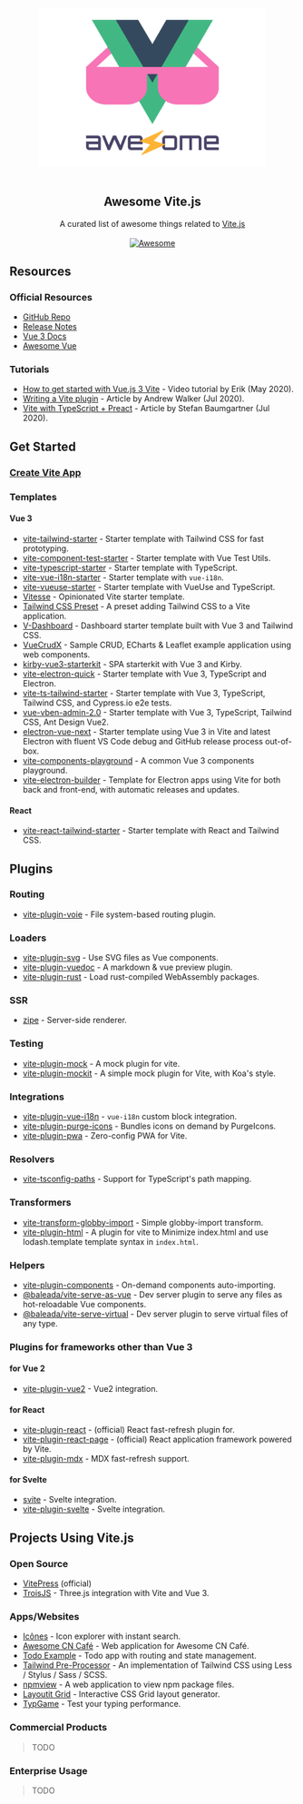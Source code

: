 <!--lint disable awesome-heading awesome-git-repo-age awesome-github awesome-toc-->

<p align="center">
  <br>
  <img width="400" src="./assets/logo.svg" alt="logo of awesome-vite repository">
  <br>
  <br>
</p>

<h2 align='center'>Awesome Vite.js</h2>

<p align='center'>
A curated list of awesome things related to <a href='https://github.com/vitejs/vite'>Vite.js</a>
<br><br>

<a href='https://github.com/sindresorhus/awesome'>
<img src='https://cdn.rawgit.com/sindresorhus/awesome/d7305f38d29fed78fa85652e3a63e154dd8e8829/media/badge.svg' alt='Awesome'>
</a>
</p>

## Resources

### Official Resources

- [GitHub Repo](https://github.com/vitejs/vite)
- [Release Notes](https://github.com/vitejs/vite/blob/master/CHANGELOG.md)
- [Vue 3 Docs](https://v3.vuejs.org/)
- [Awesome Vue](https://github.com/vuejs/awesome-vue)

### Tutorials

- [How to get started with Vue.js 3 Vite](https://youtu.be/rcwaATlq7Ns) - Video tutorial by Erik (May 2020).
- [Writing a Vite plugin](https://medium.com/@axwdev/writing-a-vite-plugin-for-vue-3-5bcc1c0915e0) - Article by Andrew Walker (Jul 2020).
- [Vite with TypeScript + Preact](https://fettblog.eu/typescript-vite-preact/) - Article by Stefan Baumgartner (Jul 2020).

## Get Started

### [Create Vite App](https://github.com/vitejs/create-vite-app)

### Templates

#### Vue 3

- [vite-tailwind-starter](https://github.com/posva/vite-tailwind-starter) - Starter template with Tailwind CSS for fast prototyping.
- [vite-component-test-starter](https://github.com/JessicaSachs/vite-component-test-starter) - Starter template with Vue Test Utils.
- [vite-typescript-starter](https://github.com/ktsn/vite-typescript-starter) - Starter template with TypeScript.
- [vite-vue-i18n-starter](https://github.com/intlify/vite-vue-i18n-starter) - Starter template with `vue-i18n`.
- [vite-vueuse-starter](https://github.com/antfu/vite-vueuse-starter) - Starter template with VueUse and TypeScript.
- [Vitesse](https://github.com/antfu/vitesse) - Opinionated Vite starter template.
- [Tailwind CSS Preset](https://github.com/use-preset/tailwindcss) - A preset adding Tailwind CSS to a Vite application.
- [V-Dashboard](https://github.com/sorxrob/v-dashboard) - Dashboard starter template built with Vue 3 and Tailwind CSS.
- [VueCrudX](https://github.com/ais-one/vue-crud-x) - Sample CRUD, ECharts & Leaflet example application using web components.
- [kirby-vue3-starterkit](https://github.com/johannschopplich/kirby-vue3-starterkit) - SPA starterkit with Vue 3 and Kirby.
- [vite-electron-quick](https://github.com/MangoTsing/vite-electron-quick) - Starter template with Vue 3, TypeScript and Electron.
- [vite-ts-tailwind-starter](https://github.com/Uninen/vite-ts-tailwind-starter) - Starter template with Vue 3, TypeScript, Tailwind CSS, and Cypress.io e2e tests.
- [vue-vben-admin-2.0](https://github.com/anncwb/vue-vben-admin) - Starter template with Vue 3, TypeScript, Tailwind CSS, Ant Design Vue2.
- [electron-vue-next](https://github.com/ci010/electron-vue-next) - Starter template using Vue 3 in Vite and latest Electron with fluent VS Code debug and GitHub release process out-of-box.
- [vite-components-playground](https://xxholly32.github.io/vite-components-playground/) - A common Vue 3 components playground.
- [vite-electron-builder](https://github.com/cawa-93/vite-electron-builder/) - Template for Electron apps using Vite for both back and front-end, with automatic releases and updates.

#### React

- [vite-react-tailwind-starter](https://github.com/sorxrob/vite-react-tailwind-starter) - Starter template with React and Tailwind CSS.

## Plugins

### Routing

- [vite-plugin-voie](https://github.com/vamplate/vite-plugin-voie) - File system-based routing plugin.

### Loaders

- [vite-plugin-svg](https://github.com/visualfanatic/vite-plugin-svg) - Use SVG files as Vue components.
- [vite-plugin-vuedoc](https://github.com/JasKang/vite-plugin-vuedoc) - A markdown & vue preview plugin.
- [vite-plugin-rust](https://github.com/gliheng/vite-plugin-rust) - Load rust-compiled WebAssembly packages.

### SSR

- [zipe](https://github.com/pikax/zipe) - Server-side renderer.

### Testing

- [vite-plugin-mock](https://github.com/anncwb/vite-plugin-mock) - A mock plugin for vite.
- [vite-plugin-mockit](https://github.com/xuxihai123/vite-plugin-mockit) - A simple mock plugin for Vite, with Koa's style.

### Integrations

- [vite-plugin-vue-i18n](https://github.com/intlify/vite-plugin-vue-i18n) - `vue-i18n` custom block integration.
- [vite-plugin-purge-icons](https://github.com/antfu/purge-icons/tree/main/packages/vite-plugin-purge-icons) - Bundles icons on demand by PurgeIcons.
- [vite-plugin-pwa](https://github.com/antfu/vite-plugin-pwa) - Zero-config PWA for Vite.

### Resolvers

- [vite-tsconfig-paths](https://github.com/aleclarson/vite-tsconfig-paths) - Support for TypeScript's path mapping.

### Transformers

- [vite-transform-globby-import](https://github.com/luxueyan/vite-transform-globby-import) - Simple globby-import transform.
- [vite-plugin-html](https://github.com/anncwb/vite-plugin-html) - A plugin for vite to Minimize index.html and use lodash.template template syntax in `index.html`.

### Helpers

- [vite-plugin-components](https://github.com/antfu/vite-plugin-components) - On-demand components auto-importing.
- [@baleada/vite-serve-as-vue](https://baleada.netlify.app/docs/vite-serve-as-vue) - Dev server plugin to serve any files as hot-reloadable Vue components.
- [@baleada/vite-serve-virtual](https://baleada.netlify.app/docs/vite-serve-virtual) - Dev server plugin to serve virtual files of any type.

### Plugins for frameworks other than Vue 3

#### for Vue 2

- [vite-plugin-vue2](https://github.com/underfin/vite-plugin-vue2) - Vue2 integration.

#### for React

- [vite-plugin-react](https://github.com/vitejs/vite-plugin-react) - (official) React fast-refresh plugin for.
- [vite-plugin-react-page](https://github.com/vitejs/vite-plugin-react-pages) - (official) React application framework powered by Vite.
- [vite-plugin-mdx](https://github.com/vitejs/vite-plugin-react-pages/tree/master/packages/vite-plugin-mdx) - MDX fast-refresh support.

#### for Svelte

- [svite](https://github.com/dominikg/svite) - Svelte integration.
- [vite-plugin-svelte](https://github.com/intrnl/vite-plugin-svelte) - Svelte integration.

## Projects Using Vite.js

### Open Source

- [VitePress](https://github.com/vuejs/vitepress) (official)
- [TroisJS](https://github.com/troisjs/trois) - Three.js integration with Vite and Vue 3.

### Apps/Websites

- [Icônes](https://github.com/antfu/icones) - Icon explorer with instant search.
- [Awesome CN Café](https://github.com/antfu/awesome-cn-cafe-web) - Web application for Awesome CN Café.
- [Todo Example](https://github.com/beary/vite-example) - Todo app with routing and state management.
- [Tailwind Pre-Processor](https://github.com/xiaoluoboding/tailwind-pre-processor) - An implementation of Tailwind CSS using Less / Stylus / Sass / SCSS.
- [npmview](https://github.com/pd4d10/npmview) - A web application to view npm package files.
- [Layoutit Grid](https://github.com/Leniolabs/layoutit-grid) - Interactive CSS Grid layout generator.
- [TypGame](https://github.com/rupamkairi/TypGame) - Test your typing performance.

### Commercial Products

> TODO

### Enterprise Usage

> TODO
